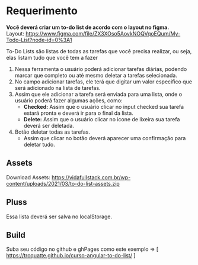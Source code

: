 # Requerimento

**Você deverá criar um to-do list de acordo com o layout no figma.**<br>
Layout: https://www.figma.com/file/ZX3XOso5AovkNOQVqoEQum/My-Todo-List?node-id=0%3A1
<p>To-Do Lists são listas de todas as tarefas que você precisa realizar, ou seja, elas listam tudo que você tem a fazer</p>
<ol>
  <li>
    Nessa ferramenta o usuário poderá adicionar tarefas diárias, podendo marcar que completo ou até mesmo deletar a tarefas selecionada.
  </li>
  <li>
    No campo adicionar tarefas, ele terá que digitar um valor especifico que será adicionado na lista de tarefas. 
  </li>
  <li>
    Assim que ele adicionar a tarefa será enviada para uma lista, onde o usuário poderá fazer algumas ações, como:
      <ul>    
        <li>
          <strong>Checked:</strong> Assim que o usuário clicar no input checked sua tarefa estará pronta e deverá ir para o final da lista.
        </li>
        <li>
          <strong>Delete:</strong> Assim que o usuário clicar no icone de lixeira sua tarefa deverá ser deletada.
        </li>
      </ul>
  </li>
  <li>
    Botão deletar todas as tarefas.
      <ul>
        <li>Assim que clicar no botão deverá aparecer uma confirmação para deletar tudo.</li>
      </ul>
  </li>
</ol>

## Assets
Download Assets: https://vidafullstack.com.br/wp-content/uploads/2021/03/to-do-list-assets.zip

## Pluss
Essa lista deverá ser salva no localStorage.

## Build
Suba seu código no github e ghPages como este exemplo => [ https://troquatte.github.io/curso-angular-to-do-list/ ]
